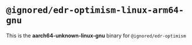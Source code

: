 # `@ignored/edr-optimism-linux-arm64-gnu`

This is the **aarch64-unknown-linux-gnu** binary for `@ignored/edr-optimism`
